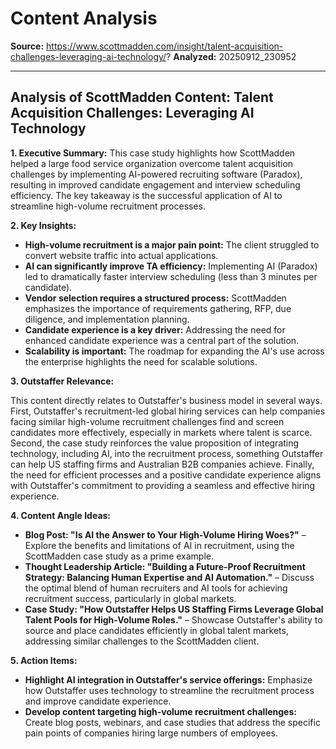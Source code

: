 # Content Analysis

**Source:** https://www.scottmadden.com/insight/talent-acquisition-challenges-leveraging-ai-technology/?
**Analyzed:** 20250912_230952

---

## Analysis of ScottMadden Content: Talent Acquisition Challenges: Leveraging AI Technology

**1. Executive Summary:** This case study highlights how ScottMadden helped a large food service organization overcome talent acquisition challenges by implementing AI-powered recruiting software (Paradox), resulting in improved candidate engagement and interview scheduling efficiency. The key takeaway is the successful application of AI to streamline high-volume recruitment processes.

**2. Key Insights:**

*   **High-volume recruitment is a major pain point:** The client struggled to convert website traffic into actual applications.
*   **AI can significantly improve TA efficiency:** Implementing AI (Paradox) led to dramatically faster interview scheduling (less than 3 minutes per candidate).
*   **Vendor selection requires a structured process:** ScottMadden emphasizes the importance of requirements gathering, RFP, due diligence, and implementation planning.
*   **Candidate experience is a key driver:** Addressing the need for enhanced candidate experience was a central part of the solution.
*   **Scalability is important:** The roadmap for expanding the AI's use across the enterprise highlights the need for scalable solutions.

**3. Outstaffer Relevance:**

This content directly relates to Outstaffer's business model in several ways. First, Outstaffer's recruitment-led global hiring services can help companies facing similar high-volume recruitment challenges find and screen candidates more effectively, especially in markets where talent is scarce. Second, the case study reinforces the value proposition of integrating technology, including AI, into the recruitment process, something Outstaffer can help US staffing firms and Australian B2B companies achieve. Finally, the need for efficient processes and a positive candidate experience aligns with Outstaffer's commitment to providing a seamless and effective hiring experience.

**4. Content Angle Ideas:**

*   **Blog Post: "Is AI the Answer to Your High-Volume Hiring Woes?"** – Explore the benefits and limitations of AI in recruitment, using the ScottMadden case study as a prime example.
*   **Thought Leadership Article: "Building a Future-Proof Recruitment Strategy: Balancing Human Expertise and AI Automation."** – Discuss the optimal blend of human recruiters and AI tools for achieving recruitment success, particularly in global markets.
*   **Case Study: "How Outstaffer Helps US Staffing Firms Leverage Global Talent Pools for High-Volume Roles."** – Showcase Outstaffer's ability to source and place candidates efficiently in global talent markets, addressing similar challenges to the ScottMadden client.

**5. Action Items:**

*   **Highlight AI integration in Outstaffer's service offerings:** Emphasize how Outstaffer uses technology to streamline the recruitment process and improve candidate experience.
*   **Develop content targeting high-volume recruitment challenges:** Create blog posts, webinars, and case studies that address the specific pain points of companies hiring large numbers of employees.
